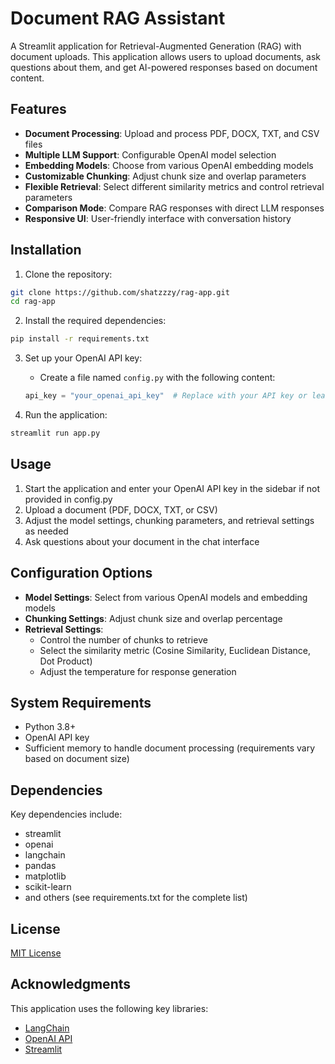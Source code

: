 # Document RAG Assistant

A Streamlit application for Retrieval-Augmented Generation (RAG) with document uploads. This application allows users to upload documents, ask questions about them, and get AI-powered responses based on document content.

## Features

- **Document Processing**: Upload and process PDF, DOCX, TXT, and CSV files
- **Multiple LLM Support**: Configurable OpenAI model selection
- **Embedding Models**: Choose from various OpenAI embedding models
- **Customizable Chunking**: Adjust chunk size and overlap parameters
- **Flexible Retrieval**: Select different similarity metrics and control retrieval parameters
- **Comparison Mode**: Compare RAG responses with direct LLM responses
- **Responsive UI**: User-friendly interface with conversation history

## Installation

1. Clone the repository:
```bash
git clone https://github.com/shatzzzy/rag-app.git
cd rag-app
```

2. Install the required dependencies:
```bash
pip install -r requirements.txt
```

3. Set up your OpenAI API key:
   - Create a file named `config.py` with the following content:
   ```python
   api_key = "your_openai_api_key"  # Replace with your API key or leave as None to input in the UI
   ```

4. Run the application:
```bash
streamlit run app.py
```

## Usage

1. Start the application and enter your OpenAI API key in the sidebar if not provided in config.py
2. Upload a document (PDF, DOCX, TXT, or CSV)
3. Adjust the model settings, chunking parameters, and retrieval settings as needed
4. Ask questions about your document in the chat interface

## Configuration Options

- **Model Settings**: Select from various OpenAI models and embedding models
- **Chunking Settings**: Adjust chunk size and overlap percentage
- **Retrieval Settings**: 
  - Control the number of chunks to retrieve
  - Select the similarity metric (Cosine Similarity, Euclidean Distance, Dot Product)
  - Adjust the temperature for response generation

## System Requirements

- Python 3.8+
- OpenAI API key
- Sufficient memory to handle document processing (requirements vary based on document size)

## Dependencies

Key dependencies include:
- streamlit
- openai
- langchain
- pandas
- matplotlib
- scikit-learn
- and others (see requirements.txt for the complete list)

## License

[MIT License](LICENSE)

## Acknowledgments

This application uses the following key libraries:
- [LangChain](https://github.com/hwchase17/langchain)
- [OpenAI API](https://openai.com/)
- [Streamlit](https://streamlit.io/)
